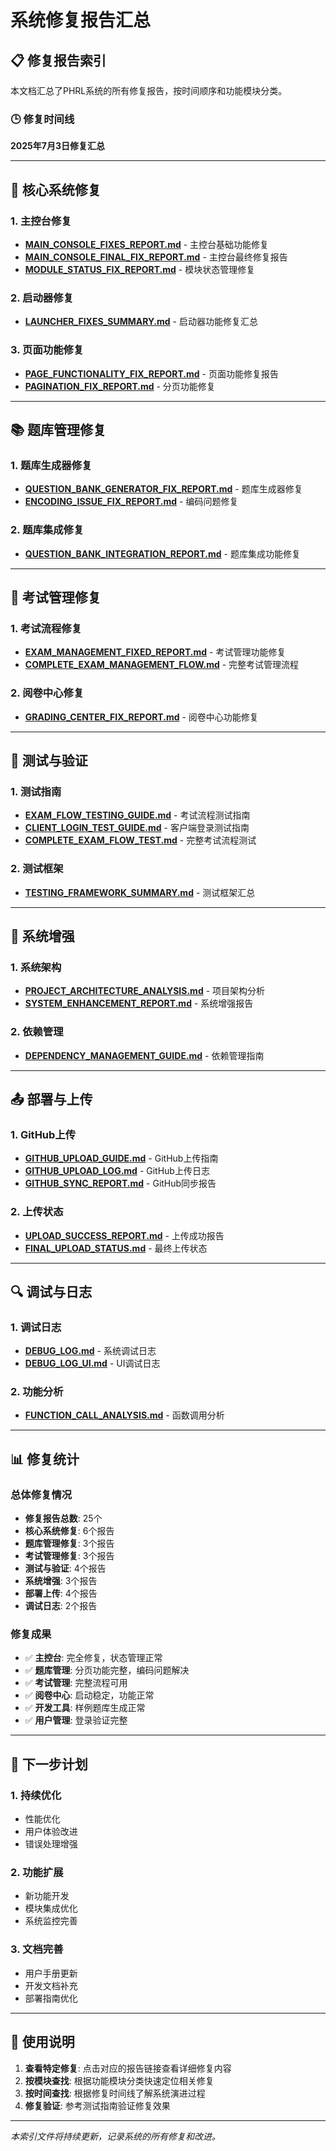 # 系统修复报告汇总

## 📋 修复报告索引

本文档汇总了PHRL系统的所有修复报告，按时间顺序和功能模块分类。

### 🕒 修复时间线

**2025年7月3日修复汇总**

---

## 🔧 核心系统修复

### 1. 主控台修复
- **[MAIN_CONSOLE_FIXES_REPORT.md](./MAIN_CONSOLE_FIXES_REPORT.md)** - 主控台基础功能修复
- **[MAIN_CONSOLE_FINAL_FIX_REPORT.md](./MAIN_CONSOLE_FINAL_FIX_REPORT.md)** - 主控台最终修复报告
- **[MODULE_STATUS_FIX_REPORT.md](./MODULE_STATUS_FIX_REPORT.md)** - 模块状态管理修复

### 2. 启动器修复
- **[LAUNCHER_FIXES_SUMMARY.md](./LAUNCHER_FIXES_SUMMARY.md)** - 启动器功能修复汇总

### 3. 页面功能修复
- **[PAGE_FUNCTIONALITY_FIX_REPORT.md](./PAGE_FUNCTIONALITY_FIX_REPORT.md)** - 页面功能修复报告
- **[PAGINATION_FIX_REPORT.md](./PAGINATION_FIX_REPORT.md)** - 分页功能修复

---

## 📚 题库管理修复

### 1. 题库生成器修复
- **[QUESTION_BANK_GENERATOR_FIX_REPORT.md](./QUESTION_BANK_GENERATOR_FIX_REPORT.md)** - 题库生成器修复
- **[ENCODING_ISSUE_FIX_REPORT.md](./ENCODING_ISSUE_FIX_REPORT.md)** - 编码问题修复

### 2. 题库集成修复
- **[QUESTION_BANK_INTEGRATION_REPORT.md](./QUESTION_BANK_INTEGRATION_REPORT.md)** - 题库集成功能修复

---

## 🎯 考试管理修复

### 1. 考试流程修复
- **[EXAM_MANAGEMENT_FIXED_REPORT.md](./EXAM_MANAGEMENT_FIXED_REPORT.md)** - 考试管理功能修复
- **[COMPLETE_EXAM_MANAGEMENT_FLOW.md](./COMPLETE_EXAM_MANAGEMENT_FLOW.md)** - 完整考试管理流程

### 2. 阅卷中心修复
- **[GRADING_CENTER_FIX_REPORT.md](./GRADING_CENTER_FIX_REPORT.md)** - 阅卷中心功能修复

---

## 🧪 测试与验证

### 1. 测试指南
- **[EXAM_FLOW_TESTING_GUIDE.md](./EXAM_FLOW_TESTING_GUIDE.md)** - 考试流程测试指南
- **[CLIENT_LOGIN_TEST_GUIDE.md](./CLIENT_LOGIN_TEST_GUIDE.md)** - 客户端登录测试指南
- **[COMPLETE_EXAM_FLOW_TEST.md](./COMPLETE_EXAM_FLOW_TEST.md)** - 完整考试流程测试

### 2. 测试框架
- **[TESTING_FRAMEWORK_SUMMARY.md](./TESTING_FRAMEWORK_SUMMARY.md)** - 测试框架汇总

---

## 🚀 系统增强

### 1. 系统架构
- **[PROJECT_ARCHITECTURE_ANALYSIS.md](./PROJECT_ARCHITECTURE_ANALYSIS.md)** - 项目架构分析
- **[SYSTEM_ENHANCEMENT_REPORT.md](./SYSTEM_ENHANCEMENT_REPORT.md)** - 系统增强报告

### 2. 依赖管理
- **[DEPENDENCY_MANAGEMENT_GUIDE.md](./DEPENDENCY_MANAGEMENT_GUIDE.md)** - 依赖管理指南

---

## 📤 部署与上传

### 1. GitHub上传
- **[GITHUB_UPLOAD_GUIDE.md](./GITHUB_UPLOAD_GUIDE.md)** - GitHub上传指南
- **[GITHUB_UPLOAD_LOG.md](./GITHUB_UPLOAD_LOG.md)** - GitHub上传日志
- **[GITHUB_SYNC_REPORT.md](./GITHUB_SYNC_REPORT.md)** - GitHub同步报告

### 2. 上传状态
- **[UPLOAD_SUCCESS_REPORT.md](./UPLOAD_SUCCESS_REPORT.md)** - 上传成功报告
- **[FINAL_UPLOAD_STATUS.md](./FINAL_UPLOAD_STATUS.md)** - 最终上传状态

---

## 🔍 调试与日志

### 1. 调试日志
- **[DEBUG_LOG.md](./DEBUG_LOG.md)** - 系统调试日志
- **[DEBUG_LOG_UI.md](./DEBUG_LOG_UI.md)** - UI调试日志

### 2. 功能分析
- **[FUNCTION_CALL_ANALYSIS.md](./FUNCTION_CALL_ANALYSIS.md)** - 函数调用分析

---

## 📊 修复统计

### 总体修复情况
- **修复报告总数**: 25个
- **核心系统修复**: 6个报告
- **题库管理修复**: 3个报告  
- **考试管理修复**: 3个报告
- **测试与验证**: 4个报告
- **系统增强**: 3个报告
- **部署上传**: 4个报告
- **调试日志**: 2个报告

### 修复成果
- ✅ **主控台**: 完全修复，状态管理正常
- ✅ **题库管理**: 分页功能完整，编码问题解决
- ✅ **考试管理**: 完整流程可用
- ✅ **阅卷中心**: 启动稳定，功能正常
- ✅ **开发工具**: 样例题库生成正常
- ✅ **用户管理**: 登录验证完整

---

## 🎯 下一步计划

### 1. 持续优化
- 性能优化
- 用户体验改进
- 错误处理增强

### 2. 功能扩展
- 新功能开发
- 模块集成优化
- 系统监控完善

### 3. 文档完善
- 用户手册更新
- 开发文档补充
- 部署指南优化

---

## 📝 使用说明

1. **查看特定修复**: 点击对应的报告链接查看详细修复内容
2. **按模块查找**: 根据功能模块分类快速定位相关修复
3. **按时间查找**: 根据修复时间线了解系统演进过程
4. **修复验证**: 参考测试指南验证修复效果

---

*本索引文件将持续更新，记录系统的所有修复和改进。*
